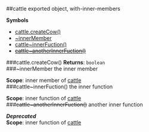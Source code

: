 <a name="module_cattle"></a>
##cattle
exported object, with-inner-members

**Symbols**

* [cattle.createCow()](#module_cattle.createCow)
* [\~innerMember](#module_cattle.innerMember)
* [cattle~innerFuction()](#module_cattle.innerFuction)
* [~~cattle~anotherInnerFuction()~~](#module_cattle.anotherInnerFuction)

<a name="module_cattle.createCow"></a>
###cattle.createCow()
**Returns**: `boolean`  
<a name="module_cattle.innerMember"></a>
###\~innerMember
the inner member

**Scope**: inner member of [cattle](#module_cattle)  
<a name="module_cattle.innerFuction"></a>
###cattle~innerFuction()
the inner function

**Scope**: inner function of [cattle](#module_cattle)  
<a name="module_cattle.anotherInnerFuction"></a>
###~~cattle~anotherInnerFuction()~~
another inner function

***Deprecated***  
**Scope**: inner function of [cattle](#module_cattle)  
